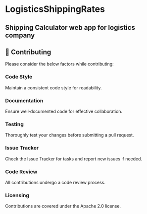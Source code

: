 # LogisticsShippingRates
Shipping Calculator web app for logistics company
---

## 🧰 Contributing

Please consider the below factors while contributing:

### Code Style
Maintain a consistent code style for readability.

### Documentation
Ensure well‑documented code for effective collaboration.

### Testing
Thoroughly test your changes before submitting a pull request.

### Issue Tracker
Check the Issue Tracker for tasks and report new issues if needed.

### Code Review
All contributions undergo a code review process.

### Licensing
Contributions are covered under the Apache 2.0 license.
